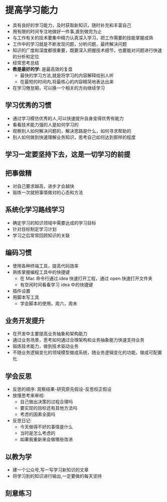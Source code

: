 # 提高学习能力

- 具有良好的学习能力，及时获取新知识，随时补充和丰富自己
- 用有限的时间专注地做好一件事,直到做完为止
- 与工作有关的技术要集中精力认真深入学习，把工作需要的技能掌握成熟
- 工作中的学习就是不断发现问题，分析问题，最终解决问题
- 知识的广度和深度都很重要，既要深入把握技术细节，也要能对问题进行快速的分析和定位
- 经常思考总结
- **教是最好的学:** 是最高效的复盘
  - 最快的学习方法,就是将学习的内容解释给别人听
  - 在最短的时间内,将最核心的内容精简地表达出来
- 在学习倦怠期，可以换一个相关的方向继续学习

## 学习优秀的习惯

- 通过学习模仿优秀的人,可以快速提升自身变得优秀有能力
- 看看技术能力强的人是如何学习的
- 观察别人如何解决问题的，解决思路是什么，如何寻求帮助的
- 别人如何做到快速理解业务知识，思考自己如何达到那样的程度

## 学习一定要坚持下去，这是一切学习的前提

## 把事做精

- 对自己要求越高，进步才会越快
- 锻炼一次就把事情做对的心态和方法

## 系统化学习路线学习

- 确定学习的知识领域中需要达成的学习目标
- 针对目标制定学习计划
- 学习之后常常回顾知识的关联

## 编码习惯

- 使用各种终端工具，提高代码效率
- 熟练掌握编程工具中的快捷键
  - 在 Mac 命令行通过.idea 快速打开工程，通过 open.快速打开文件夹
  - 有空闲时间看看学习 idea 中的快捷键
- 插件设置
- 用脚本写工具
  - 学会脚本的使用，周六，周末

## 业务开发提升

- 在开发中主要提高业务抽象和架构能力
- 通过业务场景，思考如何通过合理架构和业务抽象能力快速支持业务
- 锻炼技术能力，做到技术驱动业务
- 不随业务逻辑变化的领域模型做成系统，随业务逻辑变化的功能，做成可配置化

## 学会反思

- 反思的顺序: 观察结果-研究原先假设-反思校正假设
- 放慢思考来审视:
  - 自己做出决策的过程合理吗
  - 要实现的目标还有其他方法吗
  - 考虑的因素全面吗
- 反思日记:
  - 今天做得不好的事情是什么
  - 当时是怎么考虑的
  - 如果我重新来会做哪些改进

## 以教为学

- 建一个公众号,写一写学习新知识的文章
- 将学习到的知识进行输出,一定要做的每天坚持

## 刻意练习
